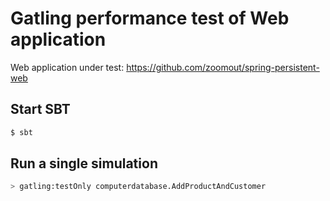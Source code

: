 Gatling performance test of Web application 
===========================================
Web application under test: https://github.com/zoomout/spring-persistent-web

Start SBT
---------
```bash
$ sbt
```

Run a single simulation
-----------------------

```bash
> gatling:testOnly computerdatabase.AddProductAndCustomer
```

